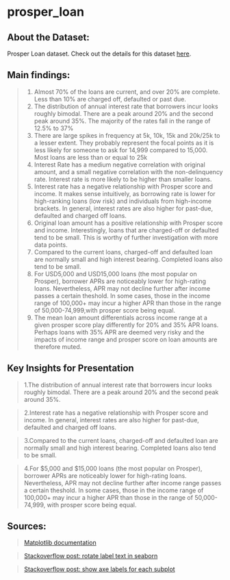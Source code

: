# prosper_loan
## About the Dataset:
Prosper Loan dataset. Check out the details for this dataset [here](https://www.google.com/url?q=https://docs.google.com/spreadsheet/ccc?key%3D0AllIqIyvWZdadDd5NTlqZ1pBMHlsUjdrOTZHaVBuSlE%26usp%3Dsharing&sa=D&ust=1554486256024000).

## Main findings:
> 1. Almost 70% of the loans are current, and over 20% are complete. Less than 10% are charged off, defaulted or past due.
> 2. The distribution of annual interest rate that borrowers incur looks roughly bimodal. There are a peak around 20% and the second peak around 35%. The majority of the rates fall in the range of 12.5% to 37%
> 3. There are large spikes in frequency at 5k, 10k, 15k and 20k/25k to a lesser extent. They probably represent the focal points as it is less likely for someone to ask for 14,999 compared to 15,000. Most loans are less than or equal to 25k
> 4. Interest Rate has a medium negative correlation with original amount, and a small negative correlation with the non-delinquency rate. Interest rate is more likely to be higher than smaller loans.
> 5. Interest rate has a negative relationship with Prosper score and income. It makes sense intuitively, as borrowing rate is lower for high-ranking loans (low risk) and individuals from high-income brackets. In general, interest rates are also higher for past-due, defaulted and charged off loans.
> 6. Original loan amount has a positive relationship with Prosper score and income. Interestingly, loans that are charged-off or defaulted tend to be small. This is worthy of further investigation with more data points.
> 7. Compared to the current loans, charged-off and defaulted loan are normally small and high interest bearing. Completed loans also tend to be small.
> 8. For USD5,000 and USD15,000 loans (the most popular on Prosper), borrower APRs are noticeably lower for high-rating loans. Nevertheless, APR may not decline further after income passes a certain theshold. In some cases, those in the income range of 100,000+ may incur a higher APR than those in the range of 50,000-74,999,with prosper score being equal.
> 9. The mean loan amount differentials across income range at a given prosper score play differently for 20% and 35% APR loans. Perhaps loans with 35% APR are deemed very risky and the impacts of income range and prosper score on loan amounts are therefore muted.


## Key Insights for Presentation

> 1.The distribution of annual interest rate that borrowers incur looks roughly bimodal. There are a peak around 20% and the second peak around 35%. 

> 2.Interest rate has a negative relationship with Prosper score and income. In general, interest rates are also higher for past-due, defaulted and charged off loans.

> 3.Compared to the current loans, charged-off and defaulted loan are normally small and high interest bearing. Completed loans also tend to be small.

> 4.For $5,000 and $15,000 loans (the most popular on Prosper), borrower APRs are noticeably lower for high-rating loans. Nevertheless, APR may not decline further after income range passes a certain theshold. In some cases, those in the income range of 100,000+ may incur a higher APR than those in the range of 50,000-74,999, with prosper score being equal.

## Sources:
>[Matplotlib documentation](https://matplotlib.org/3.2.1/api/_as_gen/matplotlib.pyplot.legend.htmlhttps://matplotlib.org/3.2.1/api/_as_gen/matplotlib.pyplot.legend.html)

>[Stackoverflow post: rotate label text in seaborn](https://stackoverflow.com/questions/26540035/rotate-label-text-in-seaborn-factorplot)

>[Stackoverflow post: show axe labels for each subplot](https://stackoverflow.com/questions/33377243/seaborn-pairgrid-show-axes-labels-for-each-subplot)
